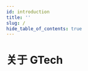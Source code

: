 ```yaml
---
id: introduction
title: ''
slug: /
hide_table_of_contents: true
---
```


<div style={{textAlign:'center', marginTop: '36px', marginLeft: '6%', marginRight: '6%'}}>

<div style={{fontSize: '18px', fontWeight: 'normal', display: 'inline-block', textAlign: 'left'}}>

# 关于 GTech


</div>

</div>
